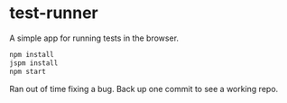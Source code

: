 # test-runner
A simple app for running tests in the browser.

```sh
npm install
jspm install
npm start
```

Ran out of time fixing a bug. Back up one commit to see a working repo.
